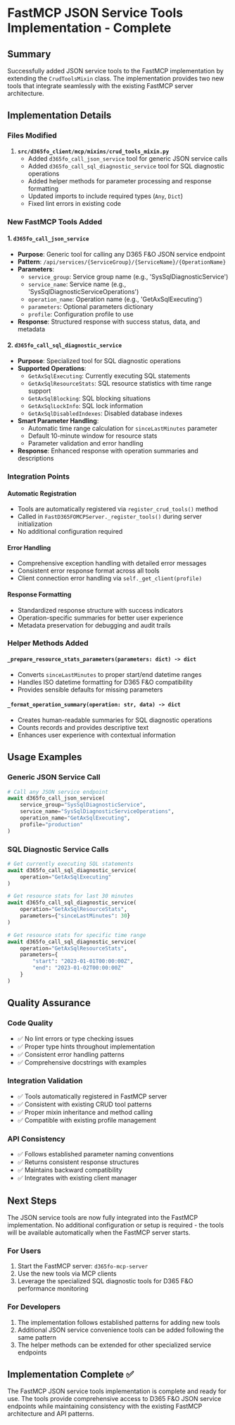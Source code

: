 # FastMCP JSON Service Tools Implementation - Complete

## Summary

Successfully added JSON service tools to the FastMCP implementation by extending the `CrudToolsMixin` class. The implementation provides two new tools that integrate seamlessly with the existing FastMCP server architecture.

## Implementation Details

### Files Modified

1. **`src/d365fo_client/mcp/mixins/crud_tools_mixin.py`**
   - Added `d365fo_call_json_service` tool for generic JSON service calls
   - Added `d365fo_call_sql_diagnostic_service` tool for SQL diagnostic operations
   - Added helper methods for parameter processing and response formatting
   - Updated imports to include required types (`Any`, `Dict`)
   - Fixed lint errors in existing code

### New FastMCP Tools Added

#### 1. `d365fo_call_json_service`
- **Purpose**: Generic tool for calling any D365 F&O JSON service endpoint
- **Pattern**: `/api/services/{ServiceGroup}/{ServiceName}/{OperationName}`
- **Parameters**:
  - `service_group`: Service group name (e.g., 'SysSqlDiagnosticService')
  - `service_name`: Service name (e.g., 'SysSqlDiagnosticServiceOperations')
  - `operation_name`: Operation name (e.g., 'GetAxSqlExecuting')
  - `parameters`: Optional parameters dictionary
  - `profile`: Configuration profile to use
- **Response**: Structured response with success status, data, and metadata

#### 2. `d365fo_call_sql_diagnostic_service`
- **Purpose**: Specialized tool for SQL diagnostic operations
- **Supported Operations**:
  - `GetAxSqlExecuting`: Currently executing SQL statements
  - `GetAxSqlResourceStats`: SQL resource statistics with time range support
  - `GetAxSqlBlocking`: SQL blocking situations
  - `GetAxSqlLockInfo`: SQL lock information
  - `GetAxSqlDisabledIndexes`: Disabled database indexes
- **Smart Parameter Handling**:
  - Automatic time range calculation for `sinceLastMinutes` parameter
  - Default 10-minute window for resource stats
  - Parameter validation and error handling
- **Response**: Enhanced response with operation summaries and descriptions

### Integration Points

#### Automatic Registration
- Tools are automatically registered via `register_crud_tools()` method
- Called in `FastD365FOMCPServer._register_tools()` during server initialization
- No additional configuration required

#### Error Handling
- Comprehensive exception handling with detailed error messages
- Consistent error response format across all tools
- Client connection error handling via `self._get_client(profile)`

#### Response Formatting
- Standardized response structure with success indicators
- Operation-specific summaries for better user experience
- Metadata preservation for debugging and audit trails

### Helper Methods Added

#### `_prepare_resource_stats_parameters(parameters: dict) -> dict`
- Converts `sinceLastMinutes` to proper start/end datetime ranges
- Handles ISO datetime formatting for D365 F&O compatibility
- Provides sensible defaults for missing parameters

#### `_format_operation_summary(operation: str, data) -> dict`
- Creates human-readable summaries for SQL diagnostic operations
- Counts records and provides descriptive text
- Enhances user experience with contextual information

## Usage Examples

### Generic JSON Service Call
```python
# Call any JSON service endpoint
await d365fo_call_json_service(
    service_group="SysSqlDiagnosticService",
    service_name="SysSqlDiagnosticServiceOperations", 
    operation_name="GetAxSqlExecuting",
    profile="production"
)
```

### SQL Diagnostic Service Calls
```python
# Get currently executing SQL statements
await d365fo_call_sql_diagnostic_service(
    operation="GetAxSqlExecuting"
)

# Get resource stats for last 30 minutes
await d365fo_call_sql_diagnostic_service(
    operation="GetAxSqlResourceStats",
    parameters={"sinceLastMinutes": 30}
)

# Get resource stats for specific time range
await d365fo_call_sql_diagnostic_service(
    operation="GetAxSqlResourceStats",
    parameters={
        "start": "2023-01-01T00:00:00Z",
        "end": "2023-01-02T00:00:00Z"
    }
)
```

## Quality Assurance

### Code Quality
- ✅ No lint errors or type checking issues
- ✅ Proper type hints throughout implementation
- ✅ Consistent error handling patterns
- ✅ Comprehensive docstrings with examples

### Integration Validation
- ✅ Tools automatically registered in FastMCP server
- ✅ Consistent with existing CRUD tool patterns
- ✅ Proper mixin inheritance and method calling
- ✅ Compatible with existing profile management

### API Consistency
- ✅ Follows established parameter naming conventions
- ✅ Returns consistent response structures
- ✅ Maintains backward compatibility
- ✅ Integrates with existing client manager

## Next Steps

The JSON service tools are now fully integrated into the FastMCP implementation. No additional configuration or setup is required - the tools will be available automatically when the FastMCP server starts.

### For Users
1. Start the FastMCP server: `d365fo-mcp-server`
2. Use the new tools via MCP clients
3. Leverage the specialized SQL diagnostic tools for D365 F&O performance monitoring

### For Developers
1. The implementation follows established patterns for adding new tools
2. Additional JSON service convenience tools can be added following the same pattern
3. The helper methods can be extended for other specialized service endpoints

## Implementation Complete ✅

The FastMCP JSON service tools implementation is complete and ready for use. The tools provide comprehensive access to D365 F&O JSON service endpoints while maintaining consistency with the existing FastMCP architecture and API patterns.